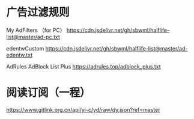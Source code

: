 # 广告过滤规则
My AdFilters （for PC）
https://cdn.jsdelivr.net/gh/sbwml/halflife-list@master/ad-pc.txt

edentwCustom
https://cdn.jsdelivr.net/gh/sbwml/halflife-list@master/ad-edentw.txt

AdRules AdBlock List Plus
https://adrules.top/adblock_plus.txt

# 阅读订阅（一程）
https://www.gitlink.org.cn/api/yi-c/yd/raw/dy.json?ref=master
